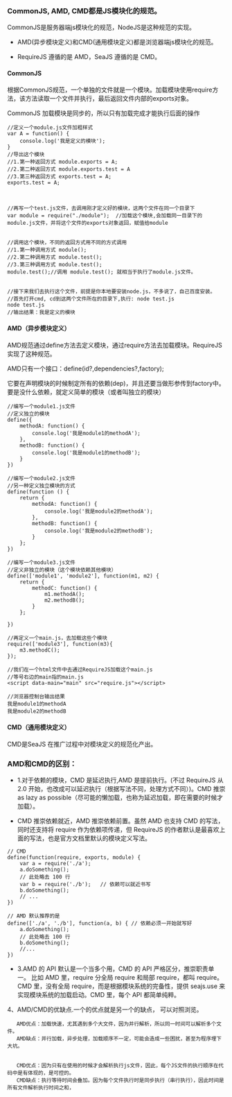 ### CommonJS, AMD, CMD都是JS模块化的规范。
CommonJS是服务器端js模块化的规范，NodeJS是这种规范的实现。

- AMD(异步模块定义)和CMD(通用模块定义)都是浏览器端js模块化的规范。

- RequireJS 遵循的是 AMD，SeaJS 遵循的是 CMD。

#### CommonJS
根据CommonJS规范，一个单独的文件就是一个模块。加载模块使用require方法，该方法读取一个文件并执行，最后返回文件内部的exports对象。

CommonJS 加载模块是同步的，所以只有加载完成才能执行后面的操作
```
//定义一个module.js文件加粗样式
var A = function() {
    console.log('我是定义的模块');
}
//导出这个模块
//1.第一种返回方式 module.exports = A; 
//2.第二种返回方式 module.exports.test = A
//3.第三种返回方式 exports.test = A;
exports.test = A;



//再写一个test.js文件，去调用刚才定义好的模块，这两个文件在同一个目录下
var module = require("./module");  //加载这个模块,会加载同一目录下的module.js文件，并将这个文件的exports对象返回，赋值给module


//调用这个模块，不同的返回方式用不同的方式调用
//1.第一种调用方式 module();
//2.第二种调用方式 module.test();
//3.第三种调用方式 module.test();
module.test();//调用 module.test(); 就相当于执行了module.js文件。


//接下来我们去执行这个文件，前提是你本地要安装node.js，不多说了，自己百度安装。
//首先打开cmd, cd到这两个文件所在的目录下,执行: node test.js
node test.js
//输出结果：我是定义的模块
```
#### AMD（异步模块定义）
AMD规范通过define方法去定义模块，通过require方法去加载模块。RequireJS实现了这种规范。

AMD只有一个接口：define(id?,dependencies?,factory);

它要在声明模块的时候制定所有的依赖(dep)，并且还要当做形参传到factory中。要是没什么依赖，就定义简单的模块（或者叫独立的模块）
```
//编写一个module1.js文件
//定义独立的模块
define({
    methodA: function() {
        console.log('我是module1的methodA');    
    },
    methodB: function() {
        console.log('我是module1的methodB');    
    }
})

//编写一个module2.js文件
//另一种定义独立模块的方式
define(function () {
    return {
        methodA: function() {
            console.log('我是module2的methodA');    
        },
        methodB: function() {
            console.log('我是module2的methodB');    
        }
    };
})

//编写一个module3.js文件
//定义非独立的模块（这个模块依赖其他模块）
define(['module1', 'module2'], function(m1, m2) {
    return {
        methodC: function() {
            m1.methodA();
            m2.methodB();
        }
    };

})

//再定义一个main.js，去加载这些个模块
require(['module3'], function(m3){
    m3.methodC();
});

//我们在一个html文件中去通过RequireJS加载这个main.js
//等号右边的main指的main.js
<script data-main="main" src="require.js"></script>

//浏览器控制台输出结果
我是module1的methodA
我是module2的methodB
```
#### CMD（通用模块定义）
CMD是SeaJS 在推广过程中对模块定义的规范化产出。

### AMD和CMD的区别：

- 1.对于依赖的模块，CMD 是延迟执行,AMD 是提前执行。(不过 RequireJS 从 2.0 开始，也改成可以延迟执行（根据写法不同，处理方式不同）)。CMD 推崇 as lazy as possible（尽可能的懒加载，也称为延迟加载，即在需要的时候才加载）。

- CMD 推崇依赖就近，AMD 推崇依赖前置。虽然 AMD 也支持 CMD 的写法，同时还支持将 require 作为依赖项传递，但 RequireJS 的作者默认是最喜欢上面的写法，也是官方文档里默认的模块定义写法。
```
// CMD
define(function(require, exports, module) {
    var a = require('./a');
    a.doSomething();
    // 此处略去 100 行
    var b = require('./b');   // 依赖可以就近书写
    b.doSomething();
    // ... 
})

// AMD 默认推荐的是
define(['./a', './b'], function(a, b) { // 依赖必须一开始就写好
    a.doSomething();
    // 此处略去 100 行
    b.doSomething();
    //...
})
```
- 3.AMD 的 API 默认是一个当多个用，CMD 的 API 严格区分，推崇职责单一。
比如 AMD 里，require 分全局 require 和局部 require，都叫 require。CMD 里，没有全局 require，而是根据模块系统的完备性，提供 seajs.use 来实现模块系统的加载启动。CMD 里，每个 API 都简单纯粹。


4、AMD/CMD的优缺点.一个的优点就是另一个的缺点， 可以对照浏览。

       AMD优点：加载快速，尤其遇到多个大文件，因为并行解析，所以同一时间可以解析多个文件。
       AMD缺点：并行加载，异步处理，加载顺序不一定，可能会造成一些困扰，甚至为程序埋下大坑。


       CMD优点：因为只有在使用的时候才会解析执行js文件，因此，每个JS文件的执行顺序在代码中是有体现的，是可控的。
       CMD缺点：执行等待时间会叠加。因为每个文件执行时是同步执行（串行执行），因此时间是所有文件解析执行时间之和，